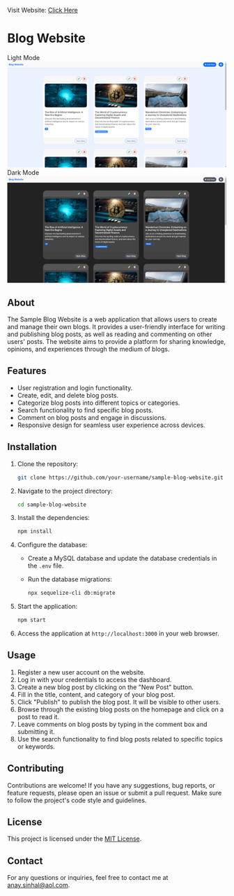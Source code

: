 
Visit Website: [Click Here](https://anayy09.github.io/Sample-Projects/Blog-Website/)

# Blog Website
Light Mode
![Project Screenshot](Screenshot/light-mode.png)
<br>
Dark Mode
![Project Screenshot](Screenshot/dark-mode.png)

## About

The Sample Blog Website is a web application that allows users to create and manage their own blogs. It provides a user-friendly interface for writing and publishing blog posts, as well as reading and commenting on other users' posts. The website aims to provide a platform for sharing knowledge, opinions, and experiences through the medium of blogs.

## Features

- User registration and login functionality.
- Create, edit, and delete blog posts.
- Categorize blog posts into different topics or categories.
- Search functionality to find specific blog posts.
- Comment on blog posts and engage in discussions.
- Responsive design for seamless user experience across devices.

## Installation

1. Clone the repository:

   ```bash
   git clone https://github.com/your-username/sample-blog-website.git
   ```

2. Navigate to the project directory:

   ```bash
   cd sample-blog-website
   ```

3. Install the dependencies:

   ```bash
   npm install
   ```

4. Configure the database:

   - Create a MySQL database and update the database credentials in the `.env` file.
   - Run the database migrations:

     ```bash
     npx sequelize-cli db:migrate
     ```

5. Start the application:

   ```bash
   npm start
   ```

6. Access the application at `http://localhost:3000` in your web browser.

## Usage

1. Register a new user account on the website.
2. Log in with your credentials to access the dashboard.
3. Create a new blog post by clicking on the "New Post" button.
4. Fill in the title, content, and category of your blog post.
5. Click "Publish" to publish the blog post. It will be visible to other users.
6. Browse through the existing blog posts on the homepage and click on a post to read it.
7. Leave comments on blog posts by typing in the comment box and submitting it.
8. Use the search functionality to find blog posts related to specific topics or keywords.

## Contributing

Contributions are welcome! If you have any suggestions, bug reports, or feature requests, please open an issue or submit a pull request. Make sure to follow the project's code style and guidelines.

## License

This project is licensed under the [MIT License](LICENSE).

## Contact

For any questions or inquiries, feel free to contact me at [anay.sinhal@aol.com](mailto:anay.sinhal@aol.com).
